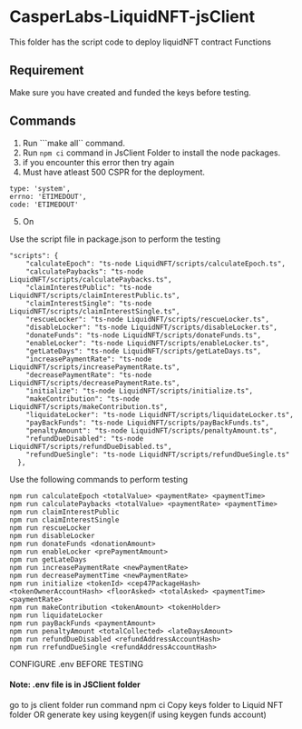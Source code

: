# CasperLabs-LiquidNFT-jsClient

This folder has the script code to deploy liquidNFT contract Functions

## Requirement

Make sure you have created and funded the keys before testing.

## Commands

1. Run ```make all`` command.
2. Run ```npm ci``` command in JsClient Folder to install the node packages.
3. if you encounter this error then try again 
4. Must have atleast 500 CSPR for the deployment.
  ```
  type: 'system',
  errno: 'ETIMEDOUT',
  code: 'ETIMEDOUT'
  ```
5. On

Use the script file in package.json to perform the testing
```
"scripts": {
    "calculateEpoch": "ts-node LiquidNFT/scripts/calculateEpoch.ts",
    "calculatePaybacks": "ts-node LiquidNFT/scripts/calculatePaybacks.ts",
    "claimInterestPublic": "ts-node LiquidNFT/scripts/claimInterestPublic.ts",
    "claimInterestSingle": "ts-node LiquidNFT/scripts/claimInterestSingle.ts",
    "rescueLocker": "ts-node LiquidNFT/scripts/rescueLocker.ts",
    "disableLocker": "ts-node LiquidNFT/scripts/disableLocker.ts",
    "donateFunds": "ts-node LiquidNFT/scripts/donateFunds.ts",
    "enableLocker": "ts-node LiquidNFT/scripts/enableLocker.ts",
    "getLateDays": "ts-node LiquidNFT/scripts/getLateDays.ts",
    "increasePaymentRate": "ts-node LiquidNFT/scripts/increasePaymentRate.ts",
    "decreasePaymentRate": "ts-node LiquidNFT/scripts/decreasePaymentRate.ts",
    "initialize": "ts-node LiquidNFT/scripts/initialize.ts",
    "makeContribution": "ts-node LiquidNFT/scripts/makeContribution.ts",
    "liquidateLocker": "ts-node LiquidNFT/scripts/liquidateLocker.ts",
    "payBackFunds": "ts-node LiquidNFT/scripts/payBackFunds.ts",
    "penaltyAmount": "ts-node LiquidNFT/scripts/penaltyAmount.ts",
    "refundDueDisabled": "ts-node LiquidNFT/scripts/refundDueDisabled.ts",
    "refundDueSingle": "ts-node LiquidNFT/scripts/refundDueSingle.ts"
  },
```

Use the following commands to perform testing
```
npm run calculateEpoch <totalValue> <paymentRate> <paymentTime>
npm run calculatePaybacks <totalValue> <paymentRate> <paymentTime>
npm run claimInterestPublic
npm run claimInterestSingle
npm run rescueLocker
npm run disableLocker
npm run donateFunds <donationAmount>
npm run enableLocker <prePaymentAmount>
npm run getLateDays
npm run increasePaymentRate <newPaymentRate>
npm run decreasePaymentTime <newPaymentRate>
npm run initialize <tokenId> <cep47PackageHash> <tokenOwnerAccountHash> <floorAsked> <totalAsked> <paymentTime> <paymentRate>
npm run makeContribution <tokenAmount> <tokenHolder>
npm run liquidateLocker
npm run payBackFunds <paymentAmount>
npm run penaltyAmount <totalCollected> <lateDaysAmount>
npm run refundDueDisabled <refundAddressAccountHash>
npm run rrefundDueSingle <refundAddressAccountHash>

```

CONFIGURE .env BEFORE TESTING

#### Note: .env file is in JSClient folder

go to js client folder
run command npm ci
Copy keys folder to Liquid NFT folder OR generate key using keygen(if using keygen funds account)

